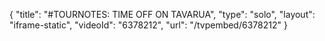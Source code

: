 {
    "title": "#TOURNOTES: TIME OFF ON TAVARUA",
    "type": "solo",
    "layout": "iframe-static",
    "videoId": "6378212",
    "url": "\/tvpembed\/6378212"
}
